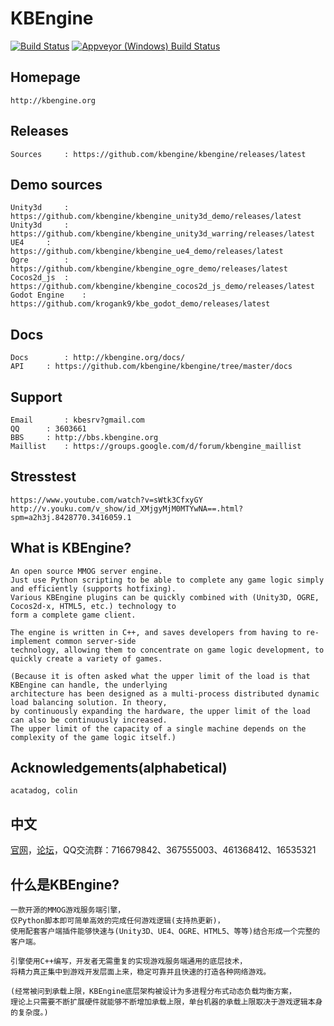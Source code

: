 KBEngine
========

[![Build Status](https://travis-ci.org/kbengine/kbengine.svg)](https://travis-ci.org/kbengine/kbengine)
[![Appveyor (Windows) Build  Status](https://ci.appveyor.com/api/projects/status/github/kbengine/kbengine?branch=master&svg=true)](https://ci.appveyor.com/project/kbengine/kbengine/branch/master)


## Homepage

	http://kbengine.org


## Releases

	Sources		: https://github.com/kbengine/kbengine/releases/latest


## Demo sources

	Unity3d		: https://github.com/kbengine/kbengine_unity3d_demo/releases/latest
	Unity3d		: https://github.com/kbengine/kbengine_unity3d_warring/releases/latest
	UE4		: https://github.com/kbengine/kbengine_ue4_demo/releases/latest
	Ogre		: https://github.com/kbengine/kbengine_ogre_demo/releases/latest
	Cocos2d_js	: https://github.com/kbengine/kbengine_cocos2d_js_demo/releases/latest
	Godot Engine	: https://github.com/krogank9/kbe_godot_demo/releases/latest


## Docs

	Docs		: http://kbengine.org/docs/
	API		: https://github.com/kbengine/kbengine/tree/master/docs


## Support

	Email		: kbesrv?gmail.com
	QQ		: 3603661
	BBS		: http://bbs.kbengine.org
	Maillist	: https://groups.google.com/d/forum/kbengine_maillist

## Stresstest

	https://www.youtube.com/watch?v=sWtk3CfxyGY
	http://v.youku.com/v_show/id_XMjgyMjM0MTYwNA==.html?spm=a2h3j.8428770.3416059.1

## What is KBEngine?

	An open source MMOG server engine. 
	Just use Python scripting to be able to complete any game logic simply and efficiently (supports hotfixing).
	Various KBEngine plugins can be quickly combined with (Unity3D, OGRE, Cocos2d-x, HTML5, etc.) technology to 
	form a complete game client.

	The engine is written in C++, and saves developers from having to re-implement common server-side 
	technology, allowing them to concentrate on game logic development, to quickly create a variety of games.

	(Because it is often asked what the upper limit of the load is that KBEngine can handle, the underlying 
	architecture has been designed as a multi-process distributed dynamic load balancing solution. In theory, 
	by continuously expanding the hardware, the upper limit of the load can also be continuously increased. 
	The upper limit of the capacity of a single machine depends on the complexity of the game logic itself.)


## Acknowledgements(alphabetical)

	acatadog, colin


## 中文

[官网](http://kbengine.org/cn)，[论坛](http://bbs.kbengine.org)，QQ交流群：716679842、367555003、461368412、16535321


## 什么是KBEngine?

	一款开源的MMOG游戏服务端引擎，
	仅Python脚本即可简单高效的完成任何游戏逻辑(支持热更新)，
	使用配套客户端插件能够快速与(Unity3D、UE4、OGRE、HTML5、等等)结合形成一个完整的客户端。

	引擎使用C++编写，开发者无需重复的实现游戏服务端通用的底层技术，
	将精力真正集中到游戏开发层面上来，稳定可靠并且快速的打造各种网络游戏。

	(经常被问到承载上限，KBEngine底层架构被设计为多进程分布式动态负载均衡方案，
	理论上只需要不断扩展硬件就能够不断增加承载上限，单台机器的承载上限取决于游戏逻辑本身的复杂度。)


